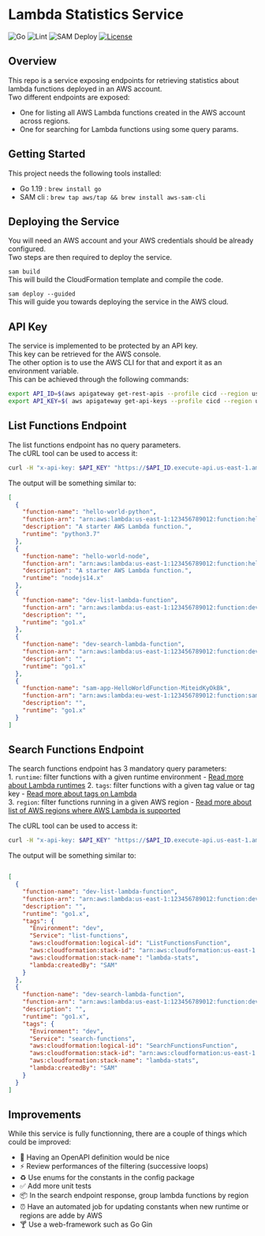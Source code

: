 # Lambda Statistics Service
![Go](https://github.com/jbleduigou/lambda-statistics-service/workflows/Go/badge.svg)
![Lint](https://github.com/jbleduigou/lambda-statistics-service/workflows/Linting/badge.svg)
![SAM Deploy](https://github.com/jbleduigou/lambda-statistics-service/workflows/SAM/badge.svg)
[![License](https://img.shields.io/badge/License-Apache_2.0-blue.svg)](https://opensource.org/licenses/Apache-2.0)

## Overview

This repo is a service exposing endpoints for retrieving statistics about lambda functions deployed in an AWS account.  
Two different endpoints are exposed:
* One for listing all AWS Lambda functions created in the AWS account across regions.
* One for searching for Lambda functions using some query params.

## Getting Started

This project needs the following tools installed:
* Go 1.19 : `brew install go`
* SAM cli : `brew tap aws/tap && brew install aws-sam-cli`

## Deploying the Service

You will need an AWS account and your AWS credentials should be already configured.  
Two steps are then required to deploy the service.

```sam build```  
This will build the CloudFormation template and compile the code.


```sam deploy --guided```  
This will guide you towards deploying the service in the AWS cloud.

## API Key

The service is implemented to be protected by an API key.  
This key can be retrieved for the AWS console.  
The other option is to use the AWS CLI for that and export it as an environment variable.  
This can be achieved through the following commands:
```bash
export API_ID=$(aws apigateway get-rest-apis --profile cicd --region us-east-1 --query "items[?name == 'dev-lambda-stats-api']" | jq '.[].id' | tr -d "\"")
export API_KEY=$( aws apigateway get-api-keys --profile cicd --region us-east-1 --query "items[?stageKeys && contains(stageKeys, '$API_ID/dev')]" --include-value | jq '.[].value' | tr -d "\"")
```

## List Functions Endpoint

The list functions endpoint has no query parameters.  
The cURL tool can be used to access it:
```bash
curl -H "x-api-key: $API_KEY" "https://$API_ID.execute-api.us-east-1.amazonaws.com/dev/list"
```
The output will be something similar to:
```json
[
  {
    "function-name": "hello-world-python",
    "function-arn": "arn:aws:lambda:us-east-1:123456789012:function:hello-world-python",
    "description": "A starter AWS Lambda function.",
    "runtime": "python3.7"
  },
  {
    "function-name": "hello-world-node",
    "function-arn": "arn:aws:lambda:us-east-1:123456789012:function:hello-world-node",
    "description": "A starter AWS Lambda function.",
    "runtime": "nodejs14.x"
  },
  {
    "function-name": "dev-list-lambda-function",
    "function-arn": "arn:aws:lambda:us-east-1:123456789012:function:dev-list-lambda-function",
    "description": "",
    "runtime": "go1.x"
  },
  {
    "function-name": "dev-search-lambda-function",
    "function-arn": "arn:aws:lambda:us-east-1:123456789012:function:dev-search-lambda-function",
    "description": "",
    "runtime": "go1.x"
  },
  {
    "function-name": "sam-app-HelloWorldFunction-MiteidKyOkBk",
    "function-arn": "arn:aws:lambda:eu-west-1:123456789012:function:sam-app-HelloWorldFunction-MiteidKyOkBk",
    "description": "",
    "runtime": "go1.x"
  }
]
```

## Search Functions Endpoint

The search functions endpoint has 3 mandatory query parameters:  
    1. `runtime`: filter functions with a given runtime environment - [Read more about Lambda runtimes](https://docs.aws.amazon.com/lambda/latest/dg/lambda-runtimes.html)
    2. `tags`: filter functions with a given tag value or tag key - [Read more about tags on Lambda](https://docs.aws.amazon.com/lambda/latest/dg/configuration-tags.html)  
    3. `region`: filter functions running in a given AWS region - [Read more about list of AWS regions where AWS Lambda is supported](https://docs.aws.amazon.com/general/latest/gr/lambda-service.html)

The cURL tool can be used to access it:
```bash
curl -H "x-api-key: $API_KEY" "https://$API_ID.execute-api.us-east-1.amazonaws.com/dev/search?region=us-east-1&runtime=go1.x&tags=stats"
```

The output will be something similar to:
```json

[
  {
    "function-name": "dev-list-lambda-function",
    "function-arn": "arn:aws:lambda:us-east-1:123456789012:function:dev-list-lambda-function",
    "description": "",
    "runtime": "go1.x",
    "tags": {
      "Environment": "dev",
      "Service": "list-functions",
      "aws:cloudformation:logical-id": "ListFunctionsFunction",
      "aws:cloudformation:stack-id": "arn:aws:cloudformation:us-east-1:123456789012:stack/lambda-stats/11973c00-1234-11ed-aa46-0e70963405b0",
      "aws:cloudformation:stack-name": "lambda-stats",
      "lambda:createdBy": "SAM"
    }
  },
  {
    "function-name": "dev-search-lambda-function",
    "function-arn": "arn:aws:lambda:us-east-1:123456789012:function:dev-search-lambda-function",
    "description": "",
    "runtime": "go1.x",
    "tags": {
      "Environment": "dev",
      "Service": "search-functions",
      "aws:cloudformation:logical-id": "SearchFunctionsFunction",
      "aws:cloudformation:stack-id": "arn:aws:cloudformation:us-east-1:123456789012:stack/lambda-stats/11973c00-1234-11ed-aa46-0e70963405b0",
      "aws:cloudformation:stack-name": "lambda-stats",
      "lambda:createdBy": "SAM"
    }
  }
]
```

## Improvements

While this service is fully functionning, there are a couple of things which could be improved:
* 🤝 Having an OpenAPI definition would be nice
* ⚡️ Review performances of the filtering (successive loops)
* ♻️ Use enums for the constants in the config package
* ✅ Add more unit tests
* 📦️ In the search endpoint response, group lambda functions by region
* ⏰ Have an automated job for updating constants when new runtime or regions are adde by AWS
* 🍸 Use a web-framework such as Go Gin